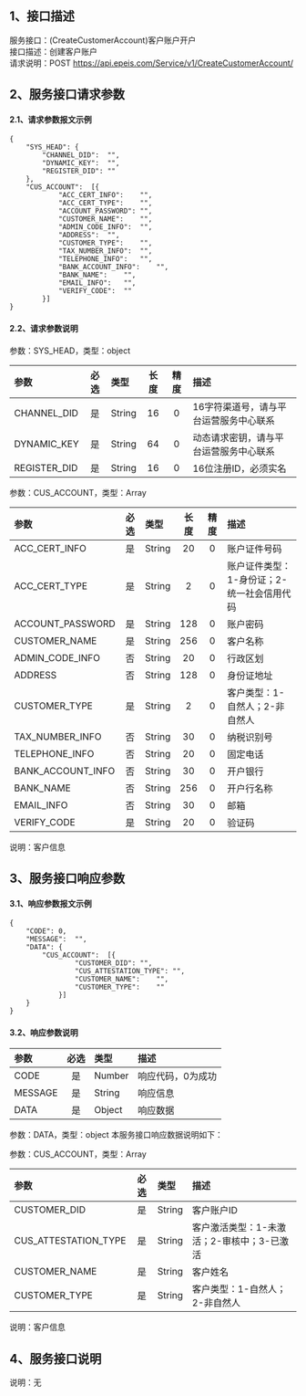 ## 1、接口描述  
服务接口：(CreateCustomerAccount)客户账户开户  
接口描述：创建客户账户  
请求说明：POST https://api.epeis.com/Service/v1/CreateCustomerAccount/  
  
## 2、服务接口请求参数  
#### 2.1、请求参数报文示例  
~~~  
{
	"SYS_HEAD":	{
		"CHANNEL_DID":	"",
		"DYNAMIC_KEY":	"",
		"REGISTER_DID":	""
	},
	"CUS_ACCOUNT":	[{
			"ACC_CERT_INFO":	"",
			"ACC_CERT_TYPE":	"",
			"ACCOUNT_PASSWORD":	"",
			"CUSTOMER_NAME":	"",
			"ADMIN_CODE_INFO":	"",
			"ADDRESS":	"",
			"CUSTOMER_TYPE":	"",
			"TAX_NUMBER_INFO":	"",
			"TELEPHONE_INFO":	"",
			"BANK_ACCOUNT_INFO":	"",
			"BANK_NAME":	"",
			"EMAIL_INFO":	"",
			"VERIFY_CODE":	""
		}]
}  
~~~  
#### 2.2、请求参数说明  
参数：SYS_HEAD，类型：object  
  
| 参数 | 必选 | 类型 | 长度 | 精度 | 描述 |  
| :----------------- | :----: | :-------- | :----: | :----: | :---------------- |  
| CHANNEL_DID | 是 | String | 16 | 0 | 16字符渠道号，请与平台运营服务中心联系 |  
| DYNAMIC_KEY | 是 | String | 64 | 0 | 动态请求密钥，请与平台运营服务中心联系 |  
| REGISTER_DID      |  是  | String   | 16 | 0 | 16位注册ID，必须实名 |  
  
参数：CUS_ACCOUNT，类型：Array  
  
| 参数              | 必选 | 类型     | 长度 | 精度 | 描述             |  
| :----------------- | :----: | :-------- | :----: | :----: | :---------------- |  
| ACC_CERT_INFO |  是  | String   | 20 | 0 | 账户证件号码 |  
| ACC_CERT_TYPE |  是  | String   | 2 | 0 | 账户证件类型：1-身份证；2-统一社会信用代码 |  
| ACCOUNT_PASSWORD |  是  | String   | 128 | 0 | 账户密码 |  
| CUSTOMER_NAME |  是  | String   | 256 | 0 | 客户名称 |  
| ADMIN_CODE_INFO |  否  | String   | 20 | 0 | 行政区划 |  
| ADDRESS |  否  | String   | 128 | 0 | 身份证地址 |  
| CUSTOMER_TYPE |  是  | String   | 2 | 0 | 客户类型：1-自然人；2-非自然人 |  
| TAX_NUMBER_INFO |  否  | String   | 30 | 0 | 纳税识别号 |  
| TELEPHONE_INFO |  否  | String   | 20 | 0 | 固定电话 |  
| BANK_ACCOUNT_INFO |  否  | String   | 30 | 0 | 开户银行 |  
| BANK_NAME |  否  | String   | 256 | 0 | 开户行名称 |  
| EMAIL_INFO |  否  | String   | 30 | 0 | 邮箱 |  
| VERIFY_CODE |  是  | String   | 20 | 0 | 验证码 |  
  
说明：客户信息  
  
## 3、服务接口响应参数  
#### 3.1、响应参数报文示例  
~~~  
{
	"CODE":	0,
	"MESSAGE":	"",
	"DATA":	{
		"CUS_ACCOUNT":	[{
				"CUSTOMER_DID":	"",
				"CUS_ATTESTATION_TYPE":	"",
				"CUSTOMER_NAME":	"",
				"CUSTOMER_TYPE":	""
			}]
	}
}  
~~~  
#### 3.2、响应参数说明  
  
| 参数              | 必选 | 类型     | 描述             |  
| :----------------- | :----: | :-------- | :---------------- |  
| CODE | 是 | Number | 响应代码，0为成功 |  
| MESSAGE | 是 | String | 响应信息 |  
| DATA | 是 | Object | 响应数据 |  
  
参数：DATA，类型：object 本服务接口响应数据说明如下：  
  
参数：CUS_ACCOUNT，类型：Array  
  

| 参数              | 必选 | 类型     | 描述             |  
| :----------------- | :----: | :-------- | :---------------- |  
| CUSTOMER_DID |  是  | String   | 客户账户ID |  
| CUS_ATTESTATION_TYPE |  是  | String   | 客户激活类型：1-未激活；2-审核中；3-已激活 |  
| CUSTOMER_NAME |  是  | String   | 客户姓名 |  
| CUSTOMER_TYPE |  是  | String   | 客户类型：1-自然人；2-非自然人 |  
  
说明：客户信息  
## 4、服务接口说明  
说明：无  
